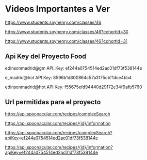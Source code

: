 # Videos Importantes a Ver
https://www.students.soyhenry.com/classes/46

https://www.students.soyhenry.com/classes/46?cohortId=30

https://www.students.soyhenry.com/classes/46?cohortId=31

## Api Key del Proyecto Food
edinsonmadrid@gm
API_Key: ef244a0754514ed2ac01df73f538144e

e_madrid@hot
API Key: 8596b1d800864c57a3175cbf1dce4bb4

edinsonmadrid@hot
API Key: f55675efd94440d29172e34f9afb5760

## __Url permitidas para el proyecto__
https://api.spoonacular.com/recipes/complexSearch

https://api.spoonacular.com/recipes/{id}/information

https://api.spoonacular.com/recipes/complexSearch?apiKey=ef244a0754514ed2ac01df73f538144e

https://api.spoonacular.com/recipes/{id}/information?apiKey=ef244a0754514ed2ac01df73f538144e